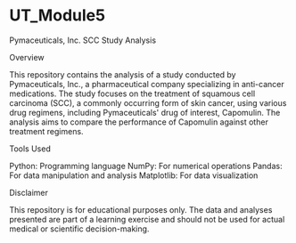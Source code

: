 # UT_Module5
 Pymaceuticals, Inc. SCC Study Analysis

Overview

This repository contains the analysis of a study conducted by Pymaceuticals, Inc., a pharmaceutical company specializing in anti-cancer medications. The study focuses on the treatment of squamous cell carcinoma (SCC), a commonly occurring form of skin cancer, using various drug regimens, including Pymaceuticals' drug of interest, Capomulin. The analysis aims to compare the performance of Capomulin against other treatment regimens.

Tools Used

Python: Programming language
NumPy: For numerical operations
Pandas: For data manipulation and analysis
Matplotlib: For data visualization

Disclaimer

This repository is for educational purposes only. The data and analyses presented are part of a learning exercise and should not be used for actual medical or scientific decision-making.